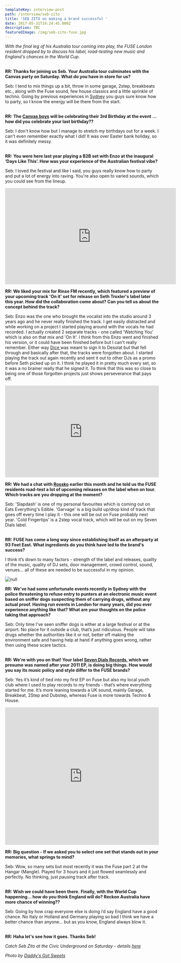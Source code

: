 ```yaml
---
templateKey: interview-post
path: /interview/seb-zito
title: 'SEB ZITO on making a brand successful '
date: 2017-05-31T14:24:45.000Z
description: TBC
featuredImage: /img/seb-zito-fuse.jpg
---
```

_With the final leg of his Australia tour coming into play, the FUSE London resident dropped by to discuss his label, road-testing new music and England's chances in the World Cup._
 <br><br>

**RR: Thanks for joining us Seb. Your Australia tour culminates with the Canvas party on Saturday. What do you have in store for us?**

Seb: I tend to mix things up a bit, throw in some garage, 2step, breakbeats etc., along with the Fuse sound, few house classics and a little sprinkle of techno. Going by previous experiences in [Sydney](https://www.ravereviewz.net/Events-Location/Sydney) you guys sure know how to party, so I know the energy will be there from the start.
<br><br>

**RR:** **The [Canvas boys](https://magazine.ravereviewz.net/interview/nathan-mitch) will be celebrating their 3rd Birthday at the event ... how did you celebrate your last birthday??**

Seb: I don't know how but I manage to stretch my birthdays out for a week. I can't even remember exactly what I did! It was over Easter bank holiday, so it was definitely messy.
<br><br> 

**RR:** **You were here last year playing a B2B set with Enzo at the inaugural ‘Days Like This’. How was your experience of the Australian festival vibe?**

Seb: I loved the festival and like I said, you guys really know how to party and put a lot of energy into raving. You're also open to varied sounds, which you could see from the lineup.

<iframe width="560" height="315" src="https://www.youtube.com/embed/-BbDiUMmTiE" frameborder="0" allow="autoplay; encrypted-media" allowfullscreen></iframe>

**RR: We liked your mix for Rinse FM recently, which featured a preview of your upcoming track 'On it' set for release on Seth Troxler's label later this year. How did the collaboration come about? Can you tell us about the concept behind the track?**

Seb: Enzo was the one who brought the vocalist into the studio around 3 years ago and he never really finished the track. I get easily distracted and while working on a project I started playing around with the vocals he had recorded. I actually created 2 separate tracks - one called 'Watching You' which is also on that mix and 'On It'. I think from this Enzo went and finished his version, or it could have been finished before but I can't really remember. Either way [Dice ](https://www.facebook.com/locodiceofc/)was meant to sign it to Desolat but that fell through and basically after that, the tracks were forgotten about. I started playing the track out again recently and sent it out to other DJs as a promo before Seth picked up on it. I think he played it in pretty much every set, so it was a no brainer really that he signed it. To think that this was so close to being one of those forgotten projects just shows perseverance that pays off.

<iframe width="100%" height="300" scrolling="no" frameborder="no" allow="autoplay" src="https://w.soundcloud.com/player/?url=https%3A//api.soundcloud.com/tracks/455523630&color=%23ff5500&auto_play=false&hide_related=true&show_comments=false&show_user=true&show_reposts=false&show_teaser=false&visual=true"></iframe>

**RR: We had a chat with [Rossko](https://magazine.ravereviewz.net/interview/rossko) earlier this month and he told us the FUSE residents road-test a lot of upcoming releases on the label when on tour.  Which tracks are you dropping at the moment?**

Seb: 'Slapdash' is one of my personal favourites which is coming out on Eats Everything's Edible. 'Garvage' is a big build up/drop kind of track that goes off every time I play it - this one will be out on Fuse probably next year. 'Cold Fingertips' is a 2step vocal track, which will be out on my Seven Dials label.
<br><br>

**RR:** **FUSE has come a long way since establishing itself as an afterparty at 93 Feet East. What ingredients do you think have led to the brand's success?**

I think it’s down to many factors - strength of the label and releases, quality of the music, quality of DJ sets, door management, crowd control, sound, venues... all of these are needed to be successful in my opinion.

![null](/img/seb-zito-dj.jpg)

**RR:** **We've had some unfortunate events recently in Sydney with the police threatening to refuse entry to punters at an electronic music event based on sniffer dogs suspecting them of carrying drugs, without any actual proof. Having run events in London for many years, did you ever experience anything like that? What are your thoughts on the police taking that approach?**

Seb: Only time I've seen sniffer dogs is either at a large festival or at the airport. No place for it outside a club, that’s just ridiculous. People will take drugs whether the authorities like it or not, better off making the environment safe and having help at hand if anything goes wrong, rather then using these scare tactics.
<br><br>

**RR: We're with you on that! Your label [Seven Dials Records](https://soundcloud.com/sevendialsrecords), which we presume was named after your 2011 EP, is doing big things. How would you say its music policy and style differ to the FUSE brands?**

Seb: Yes it’s kind of tied into my first EP on Fuse but also my local youth club where I used to play records to my friends - that’s where everything started for me. It’s more leaning towards a UK sound, mainly Garage, Breakbeat, 2Step and Dubstep, whereas Fuse is more towards Techno & House.

<iframe width="100%" height="450" scrolling="no" frameborder="no" allow="autoplay" src="https://w.soundcloud.com/player/?url=https%3A//api.soundcloud.com/playlists/1397209&color=%23ff5500&auto_play=false&hide_related=true&show_comments=false&show_user=false&show_reposts=false&show_teaser=false"></iframe>

**RR: Big question - If we asked you to select one set that stands out in your memories, what springs to mind?**

Seb: Wow, so many sets but most recently it was the Fuse part 2 at the Hangar (Mangle). Played for 3 hours and it just flowed seamlessly and perfectly. No thinking, just pausing track after track.
<br><br> 

**RR: Wish we could have been there.** **Finally, with the World Cup happening... how do you think England will do? Reckon Australia have more chance of winning??**

Seb: Going by how crap everyone else is doing i’d say England have a good chance. No Italy or Holland and Germany playing so bad I think we have a better chance than anyone... but as you know, England always blow it.
<br><br>

**RR: Haha let's see how it goes. Thanks Seb!**

_Catch Seb Zito at the Civic Underground on Saturday - details [here](https://bit.ly/2l8VIaH)_

_Photo by [Daddy's Got Sweets](https://daddysgotsweets.carbonmade.com/contact)_
